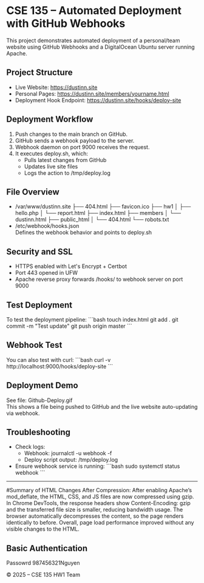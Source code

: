 # CSE 135 – Automated Deployment with GitHub Webhooks

This project demonstrates automated deployment of a personal/team website using GitHub Webhooks and a DigitalOcean Ubuntu server running Apache.

## Project Structure

- Live Website: https://dustinn.site
- Personal Pages: https://dustinn.site/members/yourname.html
- Deployment Hook Endpoint: https://dustinn.site/hooks/deploy-site

## Deployment Workflow

1. Push changes to the main branch on GitHub.
2. GitHub sends a webhook payload to the server.
3. Webhook daemon on port 9000 receives the request.
4. It executes deploy.sh, which:
   - Pulls latest changes from GitHub
   - Updates live site files
   - Logs the action to /tmp/deploy.log

## File Overview

- /var/www/dustinn.site
├── 404.html
├── favicon.ico
├── hw1
│   ├── hello.php
│   └── report.html
├── index.html
├── members
│   └── dustinn.html
├── public_html
│   └── 404.html
└── robots.txt
- /etc/webhook/hooks.json  
  Defines the webhook behavior and points to deploy.sh

## Security and SSL

- HTTPS enabled with Let's Encrypt + Certbot
- Port 443 opened in UFW
- Apache reverse proxy forwards /hooks/ to webhook server on port 9000

## Test Deployment

To test the deployment pipeline:
\`\`\`bash
touch index.html
git add .
git commit -m "Test update"
git push origin master
\`\`\`

## Webhook Test

You can also test with curl:
\`\`\`bash
curl -v http://localhost:9000/hooks/deploy-site
\`\`\`

## Deployment Demo

See file: Github-Deploy.gif  
This shows a file being pushed to GitHub and the live website auto-updating via webhook.

## Troubleshooting

- Check logs:
  - Webhook: journalctl -u webhook -f
  - Deploy script output: /tmp/deploy.log
- Ensure webhook service is running:
  \`\`\`bash
  sudo systemctl status webhook
  \`\`\`

---

#Summary of HTML Changes After Compression:
After enabling Apache’s mod_deflate, the HTML, CSS, and JS files are now compressed using gzip. In Chrome DevTools, the response headers show Content-Encoding: gzip and the transferred file size is smaller, reducing bandwidth usage. The browser automatically decompresses the content, so the page renders identically to before. Overall, page load performance improved without any visible changes to the HTML.
## Basic Authentication

Passowrd
   987456321Nguyen

© 2025 – CSE 135 HW1 Team
